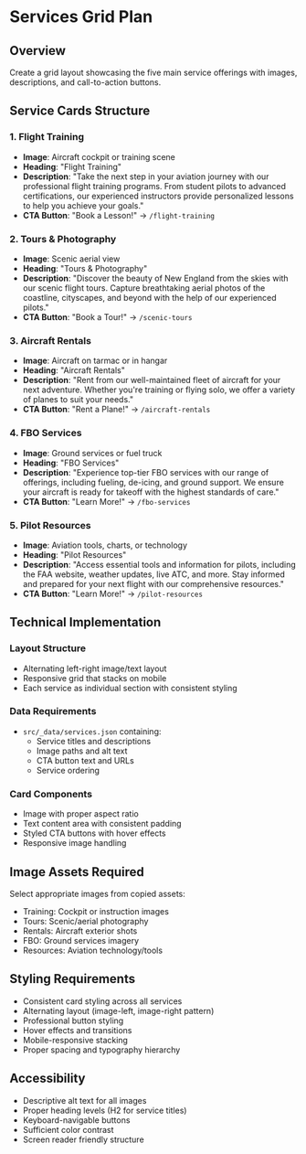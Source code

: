 # Services Grid Plan

## Overview
Create a grid layout showcasing the five main service offerings with images, descriptions, and call-to-action buttons.

## Service Cards Structure

### 1. Flight Training
- **Image**: Aircraft cockpit or training scene
- **Heading**: "Flight Training"
- **Description**: "Take the next step in your aviation journey with our professional flight training programs. From student pilots to advanced certifications, our experienced instructors provide personalized lessons to help you achieve your goals."
- **CTA Button**: "Book a Lesson!" → `/flight-training`

### 2. Tours & Photography
- **Image**: Scenic aerial view
- **Heading**: "Tours & Photography"
- **Description**: "Discover the beauty of New England from the skies with our scenic flight tours. Capture breathtaking aerial photos of the coastline, cityscapes, and beyond with the help of our experienced pilots."
- **CTA Button**: "Book a Tour!" → `/scenic-tours`

### 3. Aircraft Rentals
- **Image**: Aircraft on tarmac or in hangar
- **Heading**: "Aircraft Rentals"
- **Description**: "Rent from our well-maintained fleet of aircraft for your next adventure. Whether you're training or flying solo, we offer a variety of planes to suit your needs."
- **CTA Button**: "Rent a Plane!" → `/aircraft-rentals`

### 4. FBO Services
- **Image**: Ground services or fuel truck
- **Heading**: "FBO Services"
- **Description**: "Experience top-tier FBO services with our range of offerings, including fueling, de-icing, and ground support. We ensure your aircraft is ready for takeoff with the highest standards of care."
- **CTA Button**: "Learn More!" → `/fbo-services`

### 5. Pilot Resources
- **Image**: Aviation tools, charts, or technology
- **Heading**: "Pilot Resources"
- **Description**: "Access essential tools and information for pilots, including the FAA website, weather updates, live ATC, and more. Stay informed and prepared for your next flight with our comprehensive resources."
- **CTA Button**: "Learn More!" → `/pilot-resources`

## Technical Implementation

### Layout Structure
- Alternating left-right image/text layout
- Responsive grid that stacks on mobile
- Each service as individual section with consistent styling

### Data Requirements
- `src/_data/services.json` containing:
  - Service titles and descriptions
  - Image paths and alt text
  - CTA button text and URLs
  - Service ordering

### Card Components
- Image with proper aspect ratio
- Text content area with consistent padding
- Styled CTA buttons with hover effects
- Responsive image handling

## Image Assets Required
Select appropriate images from copied assets:
- Training: Cockpit or instruction images
- Tours: Scenic/aerial photography
- Rentals: Aircraft exterior shots
- FBO: Ground services imagery
- Resources: Aviation technology/tools

## Styling Requirements
- Consistent card styling across all services
- Alternating layout (image-left, image-right pattern)
- Professional button styling
- Hover effects and transitions
- Mobile-responsive stacking
- Proper spacing and typography hierarchy

## Accessibility
- Descriptive alt text for all images
- Proper heading levels (H2 for service titles)
- Keyboard-navigable buttons
- Sufficient color contrast
- Screen reader friendly structure